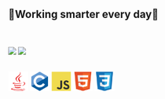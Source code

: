 ## 🧠Working smarter every day💪




</br>
</br>
<div>
  <img align="center" height="180em" src="https://github-readme-stats.vercel.app/api?username=gustavoLuuD&show_icons=true&theme=tokyonight"/>
  <img align ="center"height="180em" src="https://github-readme-stats.vercel.app/api/top-langs/?username=gustavoLuuD&layout=compact&theme=tokyonight"/>
</div>
</br>
</br>
<div style="display: inline-block">  
  <img  align = "center" height = "40em" src = "https://github.com/devicons/devicon/blob/master/icons/java/java-plain.svg">
  <img  align = "center" height = "40em" src = "https://github.com/devicons/devicon/blob/master/icons/c/c-original.svg">
  <img  align = "center" height = "40em" src = "https://github.com/devicons/devicon/blob/master/icons/javascript/javascript-original.svg">
  <img  align = "center" height = "40em" src = "https://github.com/devicons/devicon/blob/master/icons/html5/html5-original.svg">
  <img  align = "center" height = "40em" src = "https://github.com/devicons/devicon/blob/master/icons/css3/css3-original.svg">
</div>



